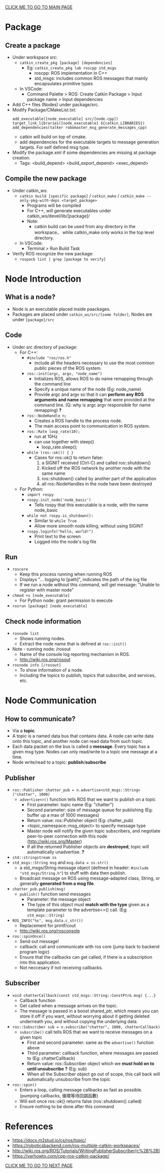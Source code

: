 [CLICK ME TO GO TO MAIN PAGE](../README.md#table-of-content-learning-notes)

# Package
## Create a package
- Under workspace src:
    - `catkin_create_pkg [package] [dependencies]`
        - Eg: `catkin_create_pkg lab roscpp std_msgs`
            - roscpp: ROS implementation in C++
            - std_msgs: includes common ROS messages that mainly encapsulates primitive types
    - In VSCode:
        - Command Palette > ROS: Create Catkin Package > Input package name >  Input dependencies
- Add C++ files (Nodes) under package/src.
- Modify Package/CMakeList.txt:
    ```
    add_executable([node_executable] src/[node.cpp])
    target_link_libraries([node_executable] ${catkin_LIBRARIES})
    add_dependencies(talker robomaster_msg_generate_messages_cpp)
    ```
    - catkin will build on top of cmake.
    - add dependencies for the executable targets to message generation targets. For self defined msg type.
- Modify the package.xml if some dependencies are missing at package creation.
    - Tags: <build_depend> <build_export_depend> <exec_depend>

## Compile the new package
- Under catkin_ws:
    - `catkin build [specific package]` / `catkin_make` / `catkin_make --only-pkg-with-deps <target_package>`
        - Programs will be compiled
        - For C++, will generate executables under catkin_ws/devel/lib/[package]/
        - Note:
            - catkin build can be used from any directory in the workspace， while catkin_make only works in the top level directory.
    - In VSCode:
        - Terminal >  Run Build Task
- Verify ROS recognize the new package:
    - `rospack list | grep [package to verify]`

# Node Introduction
## What is a node?
- Node is an executable placed inside paackages.
- Packages are placed under `catkin_ws/src/[some folder]`, Nodes are under `[package]/src`

## Code
- Under src directory of package:
    - For C++:
        - `#include "ros/ros.h"`
            - include all the headers necessary to use the most common public pieces of the ROS system.
        - `ros::init(argc, argv, "node_name")`
            - Initializes ROS, allows ROS to do name remapping through the command line
            - Specify a unique name of the node (Eg: node_name)
            - Provide argc and argv so that it can **perform any ROS arguments and name remapping** that were provided at the command line. (Q: why is argc argv responsible for name remapping) **?**
        - `ros::NodeHandle n;`
            - Creates a ROS handle to the process node.
            - The main access point to communication in ROS system.
        - `ros::Rate loop_rate(10);`
            - run at 10Hz
            - can use together with sleep()
                - loop_rate.sleep();
        - `while (ros::ok()) { }`
            - Cases for ros::ok() to return false:
                1. a SIGNIT received (Ctrl-C) and called ros::shutdown()
                2. Kicked off the ROS network by another node with the same name
                3. ros::shutdown() called by another part of the application
                4. all ros::NodeHandles in the node have been destroyed
    - For Python:
        - `import rospy`
        - `rospy.init_node('node_basic')`
            - Tells rospy that this executable is a node, with the name node_basic
        - `while not rospy.is_shutdown():`
            - Similar to `while True`
            - Allow more smooth node killing, without using SIGINT
        - `rospy.loginfo("hello, world!")`
            - Print text to the screen
            - Logged into the node's log file

## Run
- `roscore`
    - Keep this process running when running ROS
    - Displays "... logging to [path]", indicates the path of the log file
    - If we run a node without this command, will get message: "Unable to register with master node"
- `chmod +x [node_executable]`
    - For Python node: grant permission to execute
- `rosrun [package] [node_executable]`

## Check node information
- `rosnode list`
    - Shows running nodes.
    - Extract the node name that is defined at `ros::init()`
- Note - running node: /rosout
    - Name of the console log reporting mechanism in ROS.
    - http://wiki.ros.org/rosout
- `rosnode info [/rosout]`
    - To show information of a node.
    - Including the topics to publish, topics that subscribe, and services, etc.

# Node Communication
## How to communicate?
- Via a **topic**.
- A topic is a named data bus that contains data. A node can write data onto this topic, and another node can read data from such topic.
- Each data packet on the bus is called a **message**. Every topic has a given msg type. Nodes can only read/write to a topic one message at a time.
- Node write/read to a topic: **publish**/**subscribe**

## Publisher
- `ros::Publisher chatter_pub = n.advertise<std_msgs::String>("chatter", 1000)`
    - `advertise<>()` function tells ROS that we want to publish on a topic
        - First parameter: topic name (Eg: "chatter")
        - Second parameter: size of message queue for publishing (Eg: buffer up a max of 1000 messages)
        - Return value: ros::Publisher object (Eg: chatter_pub)
        - <topic_namespace::msg_object> to specify message type
        - Master node will notify the given topic subscribers, and negotiate peer-to-peer connection with this node (http://wiki.ros.org/Master)
        - If all the returned Publisher objects are **destroyed**, topic will automatically unadvertise.  **?**
- `std::stringstream ss`
- `std_msgs::String msg` and `msg.data = ss.str()`
    - a std_msgs/String message object (defined in header: `#include "std_msgs/String.h"`) to stuff with data then publish.
    - Broadcast message on ROS using message-adapted class, String, or generally **generated from a msg file**.
- `chatter_pub.publish(msg)`
    - `publish()` function send messages
        - Parameter: the message object
        - The type of this object must **match with the type** given as a template parameter to the advertise<>() call. (Eg: `std_msgs::String)`
- `ROS_INFO("%s", msg.data.c_str())`
    - Replacement for printf/cout
    - http://wiki.ros.org/rosconsole
- `ros::spinOnce()`
    - Send out message!
    - callback: call and communicate with ros core (jump back to backend program logic)
    - Ensure that the callbacks can get called, if there is a subscription into this application.
    - Not neccesary if not receiving callbacks.

## Subscriber
- `void chatterCallback(const std_msgs::String::ConstPtr& msg) {...}`
    - Callback function
    - Get called when a message arrives on the topic.
    -  The message is passed in a boost shared_ptr, which means you can store it off if you want, without worrying about it getting deleted underneath you, and without copying the underlying data.
- `ros::Subscriber sub = n.subscribe("chatter", 1000, chatterCallback)`
    - `subscribe()` call tells ROS that we want to receive messages on a given topic
        - First and second parameter: same as the `advertise()` function above
        - Third parameter: callback function, where messages are passed to (Eg: chatterCallback)
        - Return value: ros::Subscriber object which we **must hold on to until unsubscribe**  **?** (Eg: sub)
        - When all the Subscriber object go out of scope, this call back will automatically unsubscribe from the topic
- `ros::spin()`
    - Enters a loop, calling message callbacks as fast as possible. (pumping callbacks, 循環等待回調函數)
    - Will exit once ros::ok() returns false (ros::shutdown() called)
    - Ensure nothing to be done after this command

# References
- https://docs.m2stud.io/cs/ros/topic/
- https://roboticsbackend.com/ros-multiple-catkin-workspaces/
- http://wiki.ros.org/ROS/Tutorials/WritingPublisherSubscriber(c%2B%2B)
- https://varhowto.com/cpp-ros-catkin-package/


[CLICK ME TO GO TO NEXT PAGE](topic-message-service-param.md#ros-namespace)
